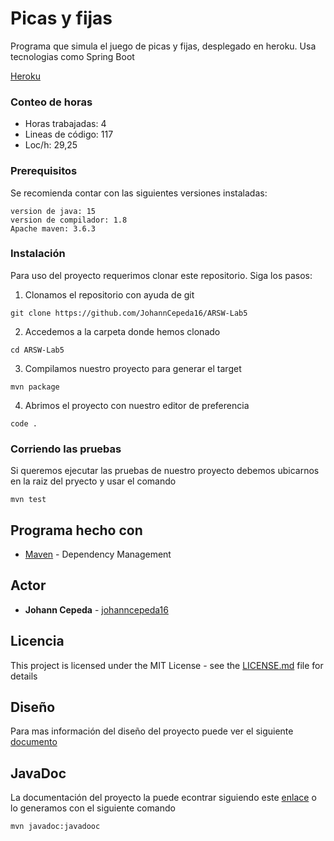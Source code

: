 # Picas y fijas
Programa que simula el juego de picas y fijas, desplegado en heroku.
Usa tecnologias como Spring Boot

[Heroku](https://glacial-garden-13520.herokuapp.com/)

### Conteo de horas

* Horas trabajadas: 4
* Lineas de código: 117
* Loc/h: 29,25

### Prerequisitos
Se recomienda contar con las siguientes versiones instaladas:
```
version de java: 15
version de compilador: 1.8
Apache maven: 3.6.3 
```

### Instalación
Para uso del proyecto requerimos clonar este repositorio. Siga los pasos:

1. Clonamos el repositorio con ayuda de git
```
git clone https://github.com/JohannCepeda16/ARSW-Lab5
```

2. Accedemos a la carpeta donde hemos clonado
```
cd ARSW-Lab5
```

3. Compilamos nuestro proyecto para generar el target
```
mvn package
```

4. Abrimos el proyecto con nuestro editor de preferencia
```
code .
```

### Corriendo las pruebas
Si queremos ejecutar las pruebas de nuestro proyecto debemos ubicarnos en la raiz del pryecto y usar el comando
```
mvn test
```

## Programa hecho con

* [Maven](https://maven.apache.org/) - Dependency Management

## Actor

* **Johann Cepeda** - [johanncepeda16](https://github.com/JohannCepeda16)


## Licencia

This project is licensed under the MIT License - see the [LICENSE.md](LICENSE.txt) file for details

## Diseño

Para mas información del diseño del proyecto puede ver el siguiente [documento](https://github.com/JohannCepeda16/ARSW-Lab5/blob/main/resources/HerokuWebServer.pdf)


## JavaDoc

La documentación del proyecto la puede econtrar siguiendo este  [enlace](https://github.com/JohannCepeda16/ARSW-Lab5/tree/main/src/site/apidocs) o lo generamos con el siguiente comando 
```
mvn javadoc:javadooc
```
